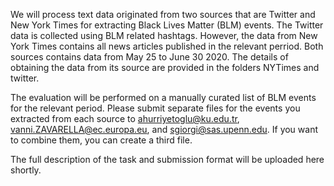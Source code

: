 We will process text data originated from two sources that are Twitter and New York Times for extracting Black Lives Matter (BLM) events. The Twitter data is collected using BLM related hashtags. However, the data from New York Times contains all news articles published in the relevant perriod. Both sources contains data from May 25 to June 30 2020. The details of obtaining the data from its source are provided in the folders NYTimes and twitter.

The evaluation will be performed on a manually curated list of BLM events for the relevant period. Please submit separate files for the events you extracted from each source to ahurriyetoglu@ku.edu.tr, vanni.ZAVARELLA@ec.europa.eu, and sgiorgi@sas.upenn.edu. If you want to combine them, you can create a third file.

The full description of the task and submission format will be uploaded here shortly.
